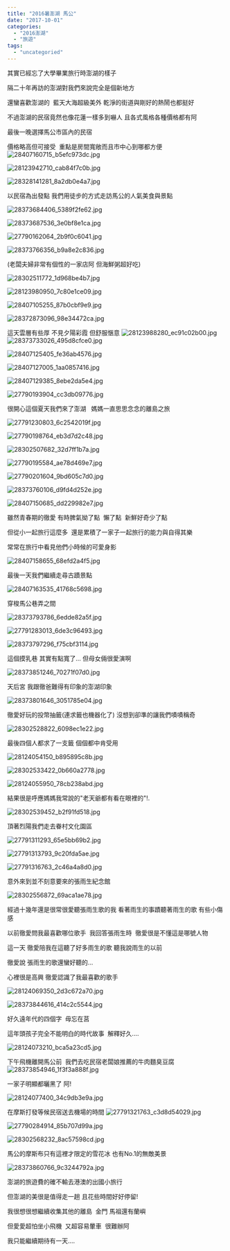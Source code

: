 ```yaml
---
title: "2016暑澎湖 馬公"
date: "2017-10-01"
categories: 
  - "2016澎湖"
  - "旅遊"
tags: 
  - "uncategoried"
---
```


其實已經忘了大學畢業旅行時澎湖的樣子

隔二十年再訪的澎湖對我們來說完全是個新地方

還蠻喜歡澎湖的  藍天大海超級美外 乾淨的街道與剛好的熱鬧也都挺好

不過澎湖的民宿竟然也像花蓮一樣多到嚇人 且各式風格各種價格都有阿

最後一晚選擇馬公市區內的民宿

價格略高但可接受  重點是房間寬敞而且市中心到哪都方便 ![28407160715_b5efc973dc.jpg](images/28407160715_b5efc973dc.jpg)

![28123942710_cab84f7c0b.jpg](images/28123942710_cab84f7c0b.jpg)

![28328141281_8a2db0e4a7.jpg](images/28328141281_8a2db0e4a7.jpg)

以民宿為出發點 我們用徒步的方式走訪馬公的人氣美食與景點

![28373684406_5389f2fe62.jpg](images/28373684406_5389f2fe62.jpg)

![28373687536_3e0bf8e1ca.jpg](images/28373687536_3e0bf8e1ca.jpg)

![27790162064_2b9f0c6041.jpg](images/27790162064_2b9f0c6041.jpg)

![28373766356_b9a8e2c836.jpg](images/28373766356_b9a8e2c836.jpg)

(老闆夫婦非常有個性的一家店阿 但海鮮粥超好吃)

![28302511772_1d968be4b7.jpg](images/28302511772_1d968be4b7.jpg)

![28123980950_7c80e1ce09.jpg](images/28123980950_7c80e1ce09.jpg)

![28407105255_87b0cbf9e9.jpg](images/28407105255_87b0cbf9e9.jpg)

![28372873096_98e34472ca.jpg](images/28372873096_98e34472ca.jpg)

這天雲層有些厚 不見夕陽彩霞 但舒服愜意 ![28123988280_ec91c02b00.jpg](images/28123988280_ec91c02b00.jpg) ![28373733026_495d8cfce0.jpg](images/28373733026_495d8cfce0.jpg)

![28407125405_fe36ab4576.jpg](images/28407125405_fe36ab4576.jpg)

![28407127005_1aa0857416.jpg](images/28407127005_1aa0857416.jpg)

![28407129385_8ebe2da5e4.jpg](images/28407129385_8ebe2da5e4.jpg)

![27790193904_cc3db09776.jpg](images/27790193904_cc3db09776.jpg)

很開心這個夏天我們來了澎湖   媽媽一直思思念念的離島之旅

![27791230803_6c2542019f.jpg](images/27791230803_6c2542019f.jpg)

![27790198764_eb3d7d2c48.jpg](images/27790198764_eb3d7d2c48.jpg)

![28302507682_32d7ff1b7a.jpg](images/28302507682_32d7ff1b7a.jpg)

![27790195584_ae78d469e7.jpg](images/27790195584_ae78d469e7.jpg)

![27790201604_9bd605c7d0.jpg](images/27790201604_9bd605c7d0.jpg)

![28373760106_d9fd4d252e.jpg](images/28373760106_d9fd4d252e.jpg)

![28407150685_dd229982e7.jpg](images/28407150685_dd229982e7.jpg)

雖然青春期的徹愛 有時脾氣拗了點  懶了點  新鮮好奇少了點

但從小一起旅行這麼多  還是累積了一家子一起旅行的能力與自得其樂

常常在旅行中看見他們小時候的可愛身影

![28407158655_68efd2a4f5.jpg](images/28407158655_68efd2a4f5.jpg)

最後一天我們繼續走尋古蹟景點

![28407163535_41768c5698.jpg](images/28407163535_41768c5698.jpg)

穿梭馬公巷弄之間

![28373793786_6edde82a5f.jpg](images/28373793786_6edde82a5f.jpg)

![27791283013_6de3c96493.jpg](images/27791283013_6de3c96493.jpg)

![28373797296_f75cbf3114.jpg](images/28373797296_f75cbf3114.jpg)

這個摸乳巷 其實有點寬了... 但母女倆很愛演啊

![28373851246_70271f07d0.jpg](images/28373851246_70271f07d0.jpg)

天后宮 我跟徹爸難得有印象的澎湖印象

![28373801646_3051785e04.jpg](images/28373801646_3051785e04.jpg)

徹愛好玩的投幣抽籤(連求籤也機器化了) 沒想到卻準的讓我們嘖嘖稱奇

![28302528822_6098ec1e22.jpg](images/28302528822_6098ec1e22.jpg)

最後四個人都求了一支籤 個個都中肯受用

![28124054150_b895895c8b.jpg](images/28124054150_b895895c8b.jpg)

![28302533422_0b660a2778.jpg](images/28302533422_0b660a2778.jpg)

![28124055950_78cb238abd.jpg](images/28124055950_78cb238abd.jpg)

結果很是呼應媽媽我常說的"老天爺都有看在眼裡的"!.

![28302539452_b2f91fd518.jpg](images/28302539452_b2f91fd518.jpg)

頂著烈陽我們走去眷村文化園區

![27791311293_65e5bb69b2.jpg](images/27791311293_65e5bb69b2.jpg)

![27791313793_9c20fda5ae.jpg](images/27791313793_9c20fda5ae.jpg)

![27791316763_2c46a4a8d0.jpg](images/27791316763_2c46a4a8d0.jpg)

意外來到並不刻意要來的張雨生紀念館

![28302556872_69aca1ae78.jpg](images/28302556872_69aca1ae78.jpg)

經過十幾年還是很常很愛聽張雨生歌的我 看著雨生的事蹟聽著雨生的歌 有些小傷感

以前徹愛問我最喜歡哪位歌手  我回答張雨生時  徹愛很是不懂這是哪號人物

這一天 徹愛陪我在這聽了好多雨生的歌 聽我說雨生的以前

徹愛說 張雨生的歌還蠻好聽的...

心裡很是高興 徹愛認識了我最喜歡的歌手

![28124069350_2d3c672a70.jpg](images/28124069350_2d3c672a70.jpg)

![28373844616_414c2c5544.jpg](images/28373844616_414c2c5544.jpg)

好久遠年代的四個字  毋忘在莒

這年頭孩子完全不能明白的時代故事  解釋好久....

![28124073210_bca5a23cd5.jpg](images/28124073210_bca5a23cd5.jpg)

下午飛機離開馬公前  我們去吃民宿老闆娘推薦的牛肉麵臭豆腐 ![28373854946_1f3f3a888f.jpg](images/28373854946_1f3f3a888f.jpg)

一家子明顯都曬黑了 阿!

![28124077400_34c9db3e9a.jpg](images/28124077400_34c9db3e9a.jpg)

在摩斯打發等候民宿送去機場的時間 ![27791321763_c3d8d54029.jpg](images/27791321763_c3d8d54029.jpg)

![27790284914_85b707d99a.jpg](images/27790284914_85b707d99a.jpg)

![28302568232_8ac57598cd.jpg](images/28302568232_8ac57598cd.jpg)

馬公的摩斯布只有這裡才限定的雪花冰 也有No.1的無敵美景

![28373860766_9c3244792a.jpg](images/28373860766_9c3244792a.jpg)

澎湖的旅遊費的確不輸去港澳的出國小旅行

但澎湖的美很是值得走一趟 且花些時間好好停留!

我很想很想繼續收集其他的離島  金門 馬祖還有蘭嶼

但愛愛超怕坐小飛機  又超容易暈車  很難辦阿

我只能繼續期待有一天....
